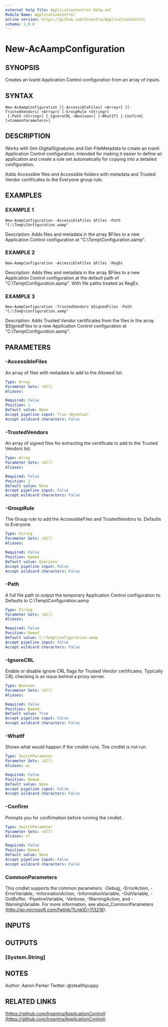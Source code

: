 ```yaml
---
external help file: ApplicationControl-help.xml
Module Name: ApplicationControl
online version: https://github.com/Insentra/ApplicationControl
schema: 2.0.0
---
```


# New-AcAampConfiguration

## SYNOPSIS
Creates an Ivanti Application Control configuration from an array of inputs.

## SYNTAX

```
New-AcAampConfiguration [[-AccessibleFiles] <Array>] [[-TrustedVendors] <Array>] [-GroupRule <String>]
 [-Path <String>] [-IgnoreCRL <Boolean>] [-WhatIf] [-Confirm] [<CommonParameters>]
```

## DESCRIPTION
Works with Get-DigitalSignatures and Get-FileMetadata to create an Ivanti Application Control configuration.
Intended for making it easier to define an application and create a rule set automatically for copying into a detailed configuration.

Adds Accessible files and Accessible folders with metadata and Trusted Vendor certificates to the Everyone group rule.

## EXAMPLES

### EXAMPLE 1
```
New-AampConfiguration -AccessibleFiles $Files -Path "C:\Temp\Configuration.aamp"
```

Description:
Adds files and metadata in the array $Files to a new Application Control configuration at "C:\Temp\Configuration.aamp".

### EXAMPLE 2
```
New-AampConfiguration -AccessibleFiles $Files -RegEx
```

Description:
Adds files and metadata in the array $Files to a new Application Control configuration at the default path of "C:\Temp\Configuration.aamp".
With file paths treated as RegEx.

### EXAMPLE 3
```
New-AampConfiguration -TrustedVendors $SignedFiles -Path "C:\Temp\Configuration.aamp"
```

Description:
Adds Trusted Vendor certificates from the files in the array $SignedFiles to a new Application Control configuration at "C:\Temp\Configuration.aamp".

## PARAMETERS

### -AccessibleFiles
An array of files with metadata to add to the Allowed list.

```yaml
Type: Array
Parameter Sets: (All)
Aliases:

Required: False
Position: 1
Default value: None
Accept pipeline input: True (ByValue)
Accept wildcard characters: False
```

### -TrustedVendors
An array of signed files for extracting the certificate to add to the Trusted Vendors list.

```yaml
Type: Array
Parameter Sets: (All)
Aliases:

Required: False
Position: 2
Default value: None
Accept pipeline input: False
Accept wildcard characters: False
```

### -GroupRule
The Group rule to add the AccessibleFiles and TrustedVendors to.
Defaults to Everyone.

```yaml
Type: String
Parameter Sets: (All)
Aliases:

Required: False
Position: Named
Default value: Everyone
Accept pipeline input: False
Accept wildcard characters: False
```

### -Path
A full file path to output the temporary Application Control configuration to.
Defaults to C:\Temp\Configuration.aamp

```yaml
Type: String
Parameter Sets: (All)
Aliases:

Required: False
Position: Named
Default value: C:\Temp\Configuration.aamp
Accept pipeline input: False
Accept wildcard characters: False
```

### -IgnoreCRL
Enable or disable ignore CRL flags for Trusted Vendor certificates.
Typically CRL checking is an issue behind a proxy server.

```yaml
Type: Boolean
Parameter Sets: (All)
Aliases:

Required: False
Position: Named
Default value: True
Accept pipeline input: False
Accept wildcard characters: False
```

### -WhatIf
Shows what would happen if the cmdlet runs.
The cmdlet is not run.

```yaml
Type: SwitchParameter
Parameter Sets: (All)
Aliases: wi

Required: False
Position: Named
Default value: None
Accept pipeline input: False
Accept wildcard characters: False
```

### -Confirm
Prompts you for confirmation before running the cmdlet.

```yaml
Type: SwitchParameter
Parameter Sets: (All)
Aliases: cf

Required: False
Position: Named
Default value: None
Accept pipeline input: False
Accept wildcard characters: False
```

### CommonParameters
This cmdlet supports the common parameters: -Debug, -ErrorAction, -ErrorVariable, -InformationAction, -InformationVariable, -OutVariable, -OutBuffer, -PipelineVariable, -Verbose, -WarningAction, and -WarningVariable.
For more information, see about_CommonParameters (http://go.microsoft.com/fwlink/?LinkID=113216).

## INPUTS

## OUTPUTS

### [System.String]

## NOTES
Author: Aaron Parker
Twitter: @stealthpuppy

## RELATED LINKS

[https://github.com/Insentra/ApplicationControl](https://github.com/Insentra/ApplicationControl)